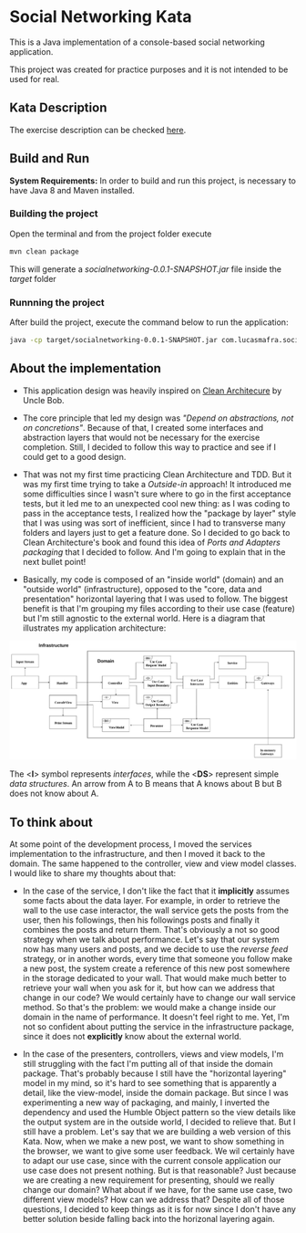 # Social Networking Kata

This is a Java implementation of a console-based social networking application.

This project was created for practice purposes and it is not intended to be used for real. 


## Kata Description
The exercise description can be checked [here](kata_description.txt).


## Build and Run

**System Requirements:** In order to build and run this project, is necessary to have Java 8 and Maven installed.

### Building the project
Open the terminal and from the project folder execute
```sh
mvn clean package
```

This will generate a *socialnetworking-0.0.1-SNAPSHOT.jar* file inside the *target* folder

### Runnning the project
After build the project, execute the command below to run the application:
 ```sh
 java -cp target/socialnetworking-0.0.1-SNAPSHOT.jar com.lucasmafra.socialnetworking.infrastructure.console.main.App
 ```

## About the implementation

* This application design was heavily inspired on [Clean Architecure](https://8thlight.com/blog/uncle-bob/2012/08/13/the-clean-architecture.html) by Uncle Bob.

* The core principle that led my design was *"Depend on abstractions, not on concretions"*. Because of
 that, I created some interfaces and abstraction layers that would not be necessary for the exercise completion. 
Still, I decided to follow this way to practice and see if I could get to a good design.

* That was not my first time practicing Clean Architecture and TDD. But it was my first time trying to take 
a *Outside-in* approach! It introduced me some difficulties since I wasn't sure where to go in the first
 acceptance tests, but it led me to an unexpected cool new thing: as I was coding to pass in the 
 acceptance tests, I realized how the "package by layer" style that I was using was sort of inefficient,
  since I had to transverse many folders and layers just to get a feature done. So I decided to go back 
  to Clean Architecture's book and found this idea of *Ports and Adapters packaging* that I decided to 
  follow. And I'm going to explain that in the next bullet point!
* Basically, my code is composed of an "inside world" (domain) and an "outside world" (infrastructure),
 opposed to the "core, data and presentation" horizontal layering that I was used to follow. 
 The biggest benefit is that I'm grouping my files according to their use case (feature) but I'm still agnostic to the external world. 
 Here is a diagram that illustrates my application architecture:
 
 ![Architecture schema](social_networking_kata_architecture.png)
 
 
The \<**I**> symbol represents *interfaces*, while the \<**DS**> 
represent simple *data structures*. An arrow from A to B means that A 
knows about B but B does not know about A.

 ## To think about
 At some point of the development process, I moved the services 
 implementation to the infrastructure, and then I moved it back to the 
 domain. The same happened to the controller, view and view model classes. I would like to share my thoughts about that:
 * In the case of the service, I don't like the fact that it **implicitly** assumes some facts about the data layer. 
  For example, in order to retrieve the wall to the use case interactor, 
 the wall service gets the posts from the user, then his followings,
  then his followings posts and finally it combines the posts and return them.
  That's obviously a not so good strategy when we talk about performance. Let's say
  that our system now has many users and posts, and we decide to use the *reverse feed* strategy,
  or in another words, every time that someone you follow make a new post, the system create a reference
  of this new post somewhere in the storage dedicated to your wall. That would make much better
  to retrieve your wall when you ask for it, but how can we address that change in our code? We would certainly
  have to change our wall service method. So that's the problem: we would make a change inside our domain in the name of performance.
  It doesn't feel right to me. Yet, I'm not so confident about putting the service in
  the infrastructure package, since it does not **explicitly** know about the external world.
  
  * In the case of the presenters, controllers, views and view models,
  I'm still struggling with the fact I'm putting all of that inside the
  domain package. That's probably because I still have the "horizontal
   layering" model in my mind, so it's hard to see something that is apparently a detail, like the 
   view-model, inside the domain package. But since I was experimenting a new way of packaging, and
    mainly, I inverted the dependency and used the Humble Object pattern so the view details like the 
    output system are in the outside world, I decided to relieve that. But I still have a problem. 
    Let's say that we are building a web version of this Kata. Now, when we make a new post, we want to 
    show something in the browser, we want to give some user feedback. We wil certainly have to adapt 
    our use case, since with the current console application our use case does not present nothing. 
    But is that reasonable? Just because we are creating a new requirement for presenting, should we really change our domain?
    What about if we have, for the same use case, two different view models? How can we address that? Despite
    all of those questions, I decided to keep things as it is for now since I don't have any better solution beside
    falling back into the horizonal layering again.
      
 

